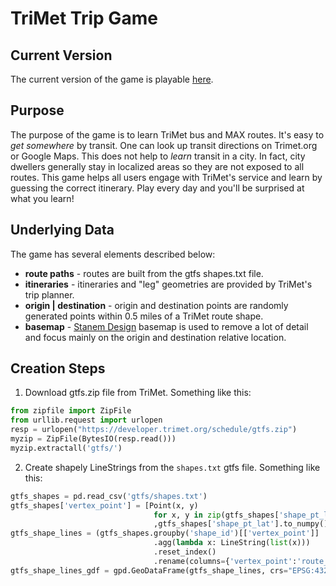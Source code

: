 # TriMet Trip Game

## Current Version
The current version of the game is playable [here](https://d1tu6vkegvnwyd.cloudfront.net/trimet_trip_game.html).

## Purpose
The purpose of the game is to learn TriMet bus and MAX routes. It's easy to _get somewhere_ by transit. One can look up transit directions on Trimet.org or Google Maps. This does not help to _learn_ transit in a city. In fact, city dwellers generally stay in localized areas so they are not exposed to all routes. This game helps all users engage with TriMet's service and learn by guessing the correct itinerary. Play every day and you'll be surprised at what you learn!

## Underlying Data
The game has several elements described below:
- **route paths** - routes are built from the gtfs shapes.txt file.
- **itineraries** - itineraries and "leg" geometries are provided by TriMet's trip planner.
- **origin | destination** - origin and destination points are randomly generated points within 0.5 miles of a TriMet route shape.
- **basemap** - [Stanem Design](http://stamen.com) basemap is used to remove a lot of detail and focus mainly on the origin and destination relative location.

## Creation Steps
1. Download gtfs.zip file from TriMet. Something like this:
```python
from zipfile import ZipFile
from urllib.request import urlopen
resp = urlopen("https://developer.trimet.org/schedule/gtfs.zip")
myzip = ZipFile(BytesIO(resp.read()))
myzip.extractall('gtfs/')
```
2. Create shapely LineStrings from the `shapes.txt` gtfs file. Something like this:
```python
gtfs_shapes = pd.read_csv('gtfs/shapes.txt')
gtfs_shapes['vertex_point'] = [Point(x, y) 
                                for x, y in zip(gtfs_shapes['shape_pt_lon'].to_numpy()
                                ,gtfs_shapes['shape_pt_lat'].to_numpy())]
gtfs_shape_lines = (gtfs_shapes.groupby('shape_id')[['vertex_point']]
                                .agg(lambda x: LineString(list(x)))
                                .reset_index()
                                .rename(columns={'vertex_point':'route_line'}))
gtfs_shape_lines_gdf = gpd.GeoDataFrame(gtfs_shape_lines, crs="EPSG:4326", geometry='route_line')
```

